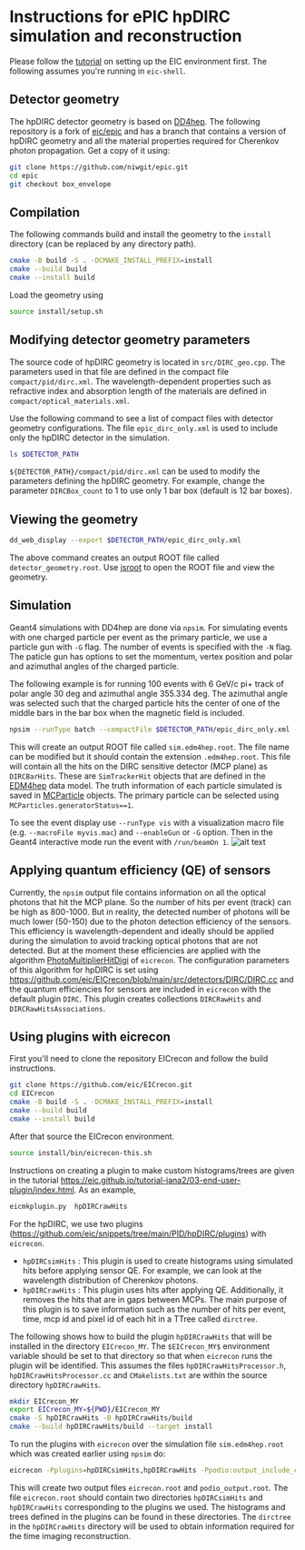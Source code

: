 # Instructions for ePIC hpDIRC simulation and reconstruction

Please follow the [tutorial](https://eic.github.io/tutorial-setting-up-environment/02-eic-shell/index.html) on setting up the EIC environment first.
The following assumes you're running in ```eic-shell```. 

## Detector geometry

The hpDIRC detector geometry is based on [DD4hep](https://github.com/AIDASoft/DD4hep). The following repository is a fork of [eic/epic](https://github.com/eic/epic) and has a branch that contains a version of hpDIRC geometry and all the material properties required for Cherenkov photon propagation. Get a copy of it using:
```bash
git clone https://github.com/niwgit/epic.git
cd epic
git checkout box_envelope
```
## Compilation
The following commands build and install the geometry to the ```install``` directory (can be replaced by any directory path).
```bash
cmake -B build -S . -DCMAKE_INSTALL_PREFIX=install
cmake --build build
cmake --install build
```
Load the geometry using 
```bash
source install/setup.sh
```
## Modifying detector geometry parameters
The source code of hpDIRC geometry is located in ```src/DIRC_geo.cpp```. The parameters used in that file are defined in the compact file ```compact/pid/dirc.xml```. The wavelength-dependent properties such as refractive index and absorption length of the materials are defined in ```compact/optical_materials.xml```.

Use the following command to see a list of compact files with detector geometry configurations. The file ```epic_dirc_only.xml``` is used to include only the hpDIRC detector in the simulation.
```bash
ls $DETECTOR_PATH
```
```${DETECTOR_PATH}/compact/pid/dirc.xml``` can be used to modify the parameters defining the hpDIRC geometry. For example, change the parameter ```DIRCBox_count``` to 1 to use only 1 bar box (default is 12 bar boxes).

## Viewing the geometry
```bash
dd_web_display --export $DETECTOR_PATH/epic_dirc_only.xml
```
The above command creates an output ROOT file called ```detector_geometry.root```. Use [jsroot](https://root.cern/js/) to open the ROOT file and view the geometry.

## Simulation
Geant4 simulations with DD4hep are done via ```npsim```. For simulating events with one charged particle per event as the primary particle, we use a particle gun with ``-G`` flag. The number of events is specified with the ```-N``` flag. The paticle gun has options to set the momentum, vertex position and polar and azimuthal angles of the charged particle. 

The following example is for running 100 events with 6 GeV/c pi+ track of polar angle 30 deg and azimuthal angle 355.334 deg. The azimuthal angle was selected such that the charged particle hits the center of one of the middle bars in the bar box when the magnetic field is included. 
```bash
npsim --runType batch --compactFile $DETECTOR_PATH/epic_dirc_only.xml -G -N 100  --gun.particle "pi+" --gun.momentumMin 6*GeV --gun.momentumMax 6*GeV --gun.phiMin 355.334*deg --gun.phiMax 355.334*deg --gun.thetaMin 30*deg --gun.thetaMax 30*deg --gun.distribution uniform --gun.position 0*cm,0*cm,0*cm --part.userParticleHandler='' --outputFile sim.edm4hep.root
```
This will create an output ROOT file called ```sim.edm4hep.root```. The file name can be modified but it should contain the extension ```.edm4hep.root```. This file will contain all the hits on the DIRC sensitive detector (MCP plane) as ```DIRCBarHits```.  These are ```SimTrackerHit``` objects that are defined in the [EDM4hep](https://github.com/key4hep/EDM4hep/blob/main/edm4hep.yaml#L227) data model. The truth information of each particle simulated is saved in [MCParticle](https://github.com/key4hep/EDM4hep/blob/main/edm4hep.yaml#L158) objects. The primary particle can be selected using ```MCParticles.generatorStatus==1```.

To see the event display use ```--runType vis``` with a visualization macro file (e.g. ```--macroFile myvis.mac```) and ```--enableGun``` or ```-G``` option. Then in the Geant4 interactive mode run the event with ```/run/beamOn 1```.
![alt text](https://github.com/eic/snippets/blob/main/PID/hpDIRC/pic/event_display_myvis_box_envelope.png)

## Applying quantum efficiency (QE) of sensors
Currently, the ```npsim``` output file contains information on all the optical photons that hit the MCP plane. So the number of hits per event (track) can be high as 800-1000. But in reality, the detected number of photons will be much lower (50-150) due to the photon detection efficiency of the sensors. This efficiency is wavelength-dependent and ideally should be applied during the simulation to avoid tracking optical photons that are not detected. But at the moment these efficiencies are applied with the algorithm [PhotoMultiplierHitDigi](https://github.com/eic/EICrecon/blob/main/src/algorithms/digi/PhotoMultiplierHitDigi.cc) of ```eicrecon```. The configuration parameters of this algorithm for hpDIRC is set using https://github.com/eic/EICrecon/blob/main/src/detectors/DIRC/DIRC.cc and the quantum efficiencies for sensors are included in ```eicrecon``` with the default plugin ```DIRC```. This plugin creates collections ```DIRCRawHits``` and ```DIRCRawHitsAssociations```.

## Using plugins with eicrecon

 First you'll need to clone the repository EICrecon and follow the build instructions. 
```bash
git clone https://github.com/eic/EICrecon.git
cd EICrecon
cmake -B build -S . -DCMAKE_INSTALL_PREFIX=install
cmake --build build
cmake --install build
```

After that source the EICrecon environment.
```bash
source install/bin/eicrecon-this.sh
```

Instructions on creating a plugin to make custom histograms/trees are given in the tutorial https://eic.github.io/tutorial-jana2/03-end-user-plugin/index.html. As an example,
```bash
eicmkplugin.py  hpDIRCrawHits
```

For the hpDIRC, we use two plugins (https://github.com/eic/snippets/tree/main/PID/hpDIRC/plugins) with ```eicrecon```. 
- ```hpDIRCsimHits``` : This plugin is used to create histograms using simulated hits before applying sensor QE. For example, we can look at the wavelength distribution of Cherenkov photons.
- ```hpDIRCrawHits``` : This plugin uses hits after applying QE. Additionally, it removes the hits that are in gaps between MCPs. The main purpose of this plugin is to save information such as the number of hits per event, time, mcp id and pixel id of each hit in a TTree called ```dirctree```.

The following shows how to build the plugin ```hpDIRCrawHits``` that will be installed in the directory ```EICrecon_MY```. The ```$EICrecon_MY$``` environment variable should be set to that directory so that when ```eicrecon``` runs the plugin will be identified. This assumes the files ```hpDIRCrawHitsProcessor.h```, ```hpDIRCrawHitsProcessor.cc``` and ```CMakelists.txt``` are within the source directory ```hpDIRCrawHits```.
```bash
mkdir EICrecon_MY
export EICrecon_MY=${PWD}/EICrecon_MY
cmake -S hpDIRCrawHits -B hpDIRCrawHits/build
cmake --build hpDIRCrawHits/build --target install
```
To run the plugins with ```eicrecon``` over the simulation file ```sim.edm4hep.root``` which was created earlier using ```npsim``` do:
```bash
eicrecon -Pplugins=hpDIRCsimHits,hpDIRCrawHits -Ppodio:output_include_collections=DIRCRawHits,DIRCRawHitsAssociations sim.edm4hep.root
```
This will create two output files ```eicrecon.root``` and ```podio_output.root```. The file ```eicrecon.root``` should contain two directories ```hpDIRCsimHits``` and ```hpDIRCrawHits``` corresponding to the plugins we used. The histograms and trees defined in the plugins can be found in these directories. The ```dirctree``` in the ```hpDIRCrawHits``` directory will be used to obtain information required for the time imaging reconstruction.
